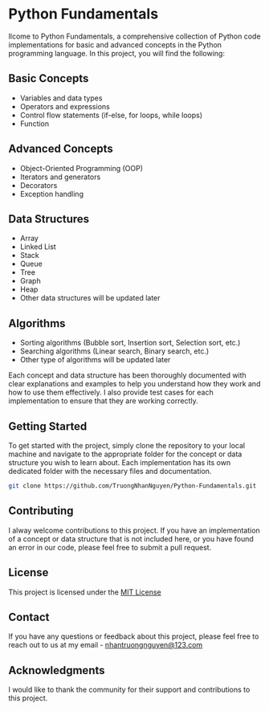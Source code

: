 # Python Fundamentals

Ilcome to Python Fundamentals, a comprehensive collection of Python code implementations for basic and advanced concepts in the Python programming language. In this project, you will find the following:

## Basic Concepts
- Variables and data types
- Operators and expressions
- Control flow statements (if-else, for loops, while loops)
- Function

## Advanced Concepts

- Object-Oriented Programming (OOP)
- Iterators and generators
- Decorators
- Exception handling

## Data Structures

- Array
- Linked List
- Stack
- Queue
- Tree
- Graph
- Heap
- Other data structures will be updated later


## Algorithms

- Sorting algorithms (Bubble sort, Insertion sort, Selection sort, etc.)
- Searching algorithms (Linear search, Binary search, etc.)
- Other type of algorithms will be updated later


Each concept and data structure has been thoroughly documented with clear explanations and examples to help you understand how they work and how to use them effectively. I also provide test cases for each implementation to ensure that they are working correctly.

## Getting Started

To get started with the project, simply clone the repository to your local machine and navigate to the appropriate folder for the concept or data structure you wish to learn about. Each implementation has its own dedicated folder with the necessary files and documentation.

```sh
git clone https://github.com/TruongNhanNguyen/Python-Fundamentals.git
```

## Contributing

I alway welcome contributions to this project. If you have an implementation of a concept or data structure that is not included here, or you have found an error in our code, please feel free to submit a pull request.

## License

This project is licensed under the [MIT License](https://opensource.org/licenses/MIT)

## Contact
If you have any questions or feedback about this project, please feel free to reach out to us at my email - nhantruongnguyen@123.com

## Acknowledgments

I would like to thank the community for their support and contributions to this project.
